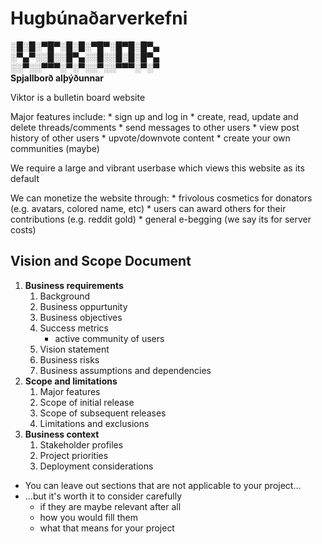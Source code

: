# Hugbúnaðarverkefni

**░█░█░▀█▀░█░█░▀█▀░█▀█░█▀▄**  
**░▀▄▀░░█░░█▀▄░░█░░█░█░█▀▄**  
**░░▀░░▀▀▀░▀░▀░░▀░░▀▀▀░▀░▀**  
**Spjallborð alþýðunnar**

Viktor is a bulletin board website

Major features include:
	* sign up and log in
	* create, read, update and delete threads/comments
	* send messages to other users
	* view post history of other users
	* upvote/downvote content
	* create your own communities (maybe)

We require a large and vibrant userbase which views this website as its default

We can monetize the website through:
	* frivolous cosmetics for donators (e.g. avatars, colored name, etc)
	* users can award others for their contributions (e.g. reddit gold)
	* general e-begging (we say its for server costs)

## Vision and Scope Document
1. **Business requirements**
	1. Background
	2. Business oppurtunity
	3. Business objectives
	4. Success metrics
		* active community of users
	5. Vision statement
	6. Business risks
	7. Business assumptions and dependencies
2. **Scope and limitations**
	1. Major features
	2. Scope of initial release
	3. Scope of subsequent releases
	4. Limitations and exclusions
3. **Business context**
	1. Stakeholder profiles
	2. Project priorities
	3. Deployment considerations

* You can leave out sections that are not applicable to your project...
* ...but it's worth it to consider carefully
	 * if they are maybe relevant after all
	 * how you would fill them
	 * what that means for your project
